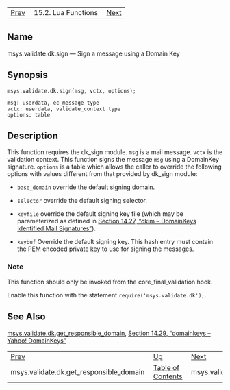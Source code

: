|     |     |     |
| --- | --- | --- |
| [Prev](lua.ref.msys.validate.dk.get_responsible_domain)  | 15.2. Lua Functions |  [Next](lua.ref.msys.validate.dkim.get_domains.php) |

<a name="lua.ref.msys.validate.dk.sign"></a>
## Name

msys.validate.dk.sign — Sign a message using a Domain Key

<a name="idp27115504"></a>
## Synopsis

`msys.validate.dk.sign(msg, vctx, options);`

```
msg: userdata, ec_message type
vctx: userdata, validate_context type
options: table
```
<a name="idp27118272"></a>
## Description

This function requires the dk_sign module. `msg` is a mail message. `vctx` is the validation context. This function signs the message `msg` using a DomainKey signature. `options` is a table which allows the caller to override the following options with values different from that provided by dk_sign module:

*   `base_domain` override the default signing domain.

*   `selector` override the default signing selector.

*   `keyfile` override the default signing key file (which may be parameterized as defined in [Section 14.27, “dkim – DomainKeys Identified Mail Signatures”](modules.dkim "14.27. dkim – DomainKeys Identified Mail Signatures")).

*   `keybuf` Override the default signing key. This hash entry must contain the PEM encoded private key to use for signing the messages.

### Note

This function should only be invoked from the core_final_validation hook.

Enable this function with the statement `require('msys.validate.dk');`.

<a name="idp27129824"></a>
## See Also

[msys.validate.dk.get_responsible_domain](lua.ref.msys.validate.dk.get_responsible_domain "msys.validate.dk.get_responsible_domain"), [Section 14.29, “domainkeys – Yahoo! DomainKeys”](modules.domainkeys.php "14.29. domainkeys – Yahoo! DomainKeys")

|     |     |     |
| --- | --- | --- |
| [Prev](lua.ref.msys.validate.dk.get_responsible_domain)  | [Up](lua.function.details.php) |  [Next](lua.ref.msys.validate.dkim.get_domains.php) |
| msys.validate.dk.get_responsible_domain  | [Table of Contents](index) |  msys.validate.dkim.get_domains |
